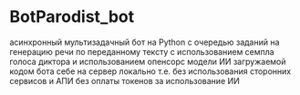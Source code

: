 # BotParodist_bot
асинхронный мультизадачный бот на Python с очередью заданий на генерацию речи по переданному тексту с использованием семпла голоса диктора и использованием опенсорс модели ИИ загружаемой кодом бота себе на сервер локально т.е. без использования сторонних сервисов и АПИ без оплаты токенов за использование ИИ

